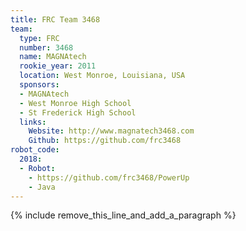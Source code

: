 ```yaml
---
title: FRC Team 3468
team:
  type: FRC
  number: 3468
  name: MAGNAtech
  rookie_year: 2011
  location: West Monroe, Louisiana, USA
  sponsors:
  - MAGNAtech
  - West Monroe High School
  - St Frederick High School
  links:
    Website: http://www.magnatech3468.com
    Github: https://github.com/frc3468
robot_code:
  2018:
  - Robot:
    - https://github.com/frc3468/PowerUp
    - Java
---
```


{% include remove_this_line_and_add_a_paragraph %}
